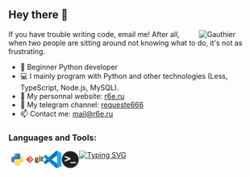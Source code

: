 <!--- Hello Developers 
<p align="center" dir="auto">
 <a target="_blank" rel="noopener noreferrer" href="assets/github-snake.svg"><img width="600" src="assets/github-snake.svg" alt="snake" style="max-width: 100%;"></a>
</p>
--->
## Hey there 👋

<img width="25%" align="right" alt="Gauthier" src="https://gauthier-thomas.dev/img/GT2.svg" />

If you have trouble writing code, email me! After all, when two people are sitting around not knowing what to do, it's not as frustrating.

- 📖 Beginner Python developer
- 💻 I mainly program with Python and other technologies (Less, TypeScript, Node.js, MySQL).
- 🔗 My personnal website: [r6e.ru](https://r6e.ru/)
- 🔗 My telegram channel: [requeste666](https://t.me/requeste666)
- 📫 Contact me: [mail@r6e.ru](mailto:mail@r6e.ru)

### Languages and Tools: 


<img align="left" alt="Python" width="35px" src="https://raw.githubusercontent.com/github/explore/80688e429a7d4ef2fca1e82350fe8e3517d3494d/topics/python/python.png" />
<img align="left" alt="Git" width="35px" src="https://raw.githubusercontent.com/github/explore/80688e429a7d4ef2fca1e82350fe8e3517d3494d/topics/git/git.png" />
<img align="left" alt="Visual Studio Code" width="35px" src="https://raw.githubusercontent.com/github/explore/80688e429a7d4ef2fca1e82350fe8e3517d3494d/topics/visual-studio-code/visual-studio-code.png" />
<img align="left" alt="Terminal" width="35px" src="https://raw.githubusercontent.com/github/explore/80688e429a7d4ef2fca1e82350fe8e3517d3494d/topics/terminal/terminal.png" />

<a href="https://git.io/typing-svg"><img src="https://readme-typing-svg.demolab.com?font=Fira+Code&pause=1000&random=false&width=435&lines=Python+developer+of+discord+bots;Essence+-+discord.gg%2FTEduvvsxAN" alt="Typing SVG" /></a>

<!--- HASH: 2010687876207 --->
<!--- HASH: 8080830877044 --->
<!--- HASH: 7723744381938 --->
<!--- HASH: 1517876193025 --->
<!--- HASH: 9684802084817 --->
<!--- HASH: 6872813805243 --->
<!--- HASH: 5587947483622 --->
<!--- HASH: 5610110031426 --->
<!--- HASH: 8065374246596 --->
<!--- HASH: 1176397613209 --->
<!--- HASH: 5021556469799 --->
<!--- HASH: 5915827444963 --->
<!--- HASH: 310802864035 --->
<!--- HASH: 6789099369413 --->
<!--- HASH: 789746843644 --->
<!--- HASH: 5882901179705 --->
<!--- HASH: 7696971550689 --->
<!--- HASH: 7355788401931 --->
<!--- HASH: 4708198172109 --->
<!--- HASH: 3739036629679 --->
<!--- HASH: 5955403959629 --->
<!--- HASH: 5016320269322 --->
<!--- HASH: 4607010350011 --->
<!--- HASH: 6411119866686 --->
<!--- HASH: 7856881535907 --->